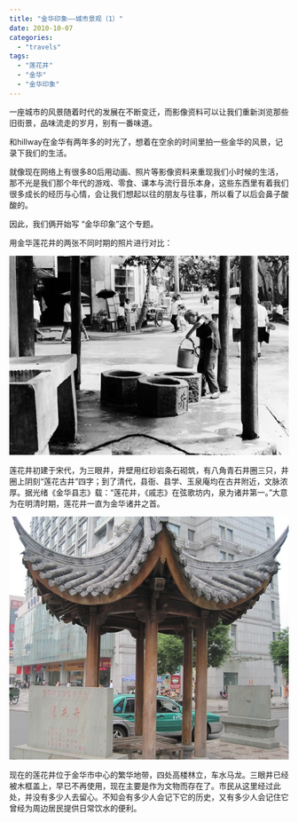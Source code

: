 ```yaml
---
title: "金华印象——城市景观（1）"
date: 2010-10-07
categories: 
  - "travels"
tags: 
  - "莲花井"
  - "金华"
  - "金华印象"
---
```


一座城市的风景随着时代的发展在不断变迁，而影像资料可以让我们重新浏览那些旧街景，品味流走的岁月，别有一番味道。

和hillway在金华有两年多的时光了，想着在空余的时间里拍一些金华的风景，记录下我们的生活。

就像现在网络上有很多80后用动画、照片等影像资料来重现我们小时候的生活，那不光是我们那个年代的游戏、零食、课本与流行音乐本身，这些东西里有着我们很多成长的经历与心情，会让我们想起以往的朋友与往事，所以看了以后会鼻子酸酸的。

因此，我们俩开始写 “金华印象”这个专题。

用金华莲花井的两张不同时期的照片进行对比：

![莲花井](images/5059071843_36671c8207_z.jpg)

莲花井初建于宋代，为三眼井，井壁用红砂岩条石砌筑，有八角青石井圈三只，井圈上阴刻“莲花古井”四字；到了清代，县衙、县学、玉泉庵均在古井附近，文脉浓厚。据光绪《金华县志》载：“莲花井，《戚志》在弦歌坊内，泉为诸井第一。”大意为在明清时期，莲花井一直为金华诸井之首。

![IMG_2463](images/5059013353_e859938883_z.jpg)

现在的莲花井位于金华市中心的繁华地带，四处高楼林立，车水马龙。三眼井已经被木框盖上，早已不再使用，现在主要是作为文物而存在了。市民从这里经过此处，并没有多少人去留心。不知会有多少人会记下它的历史，又有多少人会记住它曾经为周边居民提供日常饮水的便利。
